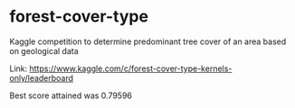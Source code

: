 # forest-cover-type
Kaggle competition to determine predominant tree cover of an area based on geological data

Link: https://www.kaggle.com/c/forest-cover-type-kernels-only/leaderboard

Best score attained was 0.79596
